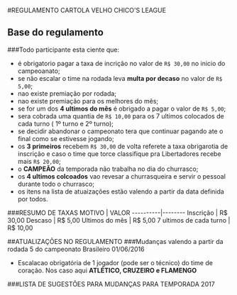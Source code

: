 #REGULAMENTO CARTOLA VELHO CHICO'S LEAGUE

## Base do regulamento

###Todo participante esta ciente que:
 - é obrigatorio pagar a taxa de incrição no valor de ``R$ 30,00`` no inicio do campeoanato;
 - se não escalar o time na rodada leva **multa por decaso** no valor de ``R$ 5,00``;
 - nao existe premiação por rodada;
 - nao existe premiação para os melhores do mês;
 - se for um dos **4 ultimos do mês** é obrigado a pagar o valor de ``R$ 5,00``; 
 - sera cobrada uma quantia de `` R$ 10,00 `` para os 7 ultimos colocados de cada turno ( 1º turno e 2º turno);
 - se decidir abandonar o campeonato tera que continuar pagando ate o final como se estivesse jogando;
 - os **3 primeiros** recebem ``R$ 30,00`` de volta referete a taxa obrigarotia de inscrição e caso o time que torce classifique pra Libertadores recebe mais ``R$ 20,00``;
 - o **CAMPEÃO** da temporada não trabalha no dia do churrasco;
 - os **4 ultimos colcoados** vao revesar a churrasqueira e servir o pessoal durante todo o churrasco;
 - os itens na lista de atuaizações estão valendo a partir da data definida por todos.
 
 ###RESUMO DE TAXAS
 MOTIVO    | VALOR
 ----------|--------
 Inscrição | R$ 30,00
 Descaso | R$ 5,00
 Ultimos do mês | R$ 5,00
 7 ultimos de cada turno | R$ 10,00

##ATUALIZAÇÕES NO REGULAMENTO
###Mudanças valendo a partir da rodada 5 do campeonato Brasileiro 01/06/2016
 - Escalacao obrigatória de 1 jogador (pode ser o técnico) do time de coração. Nos caso aqui **ATLÉTICO, CRUZEIRO e FLAMENGO** 


###LISTA DE SUGESTÕES PARA MUDANÇAS PARA TEMPORADA 2017
